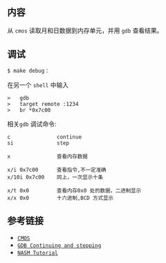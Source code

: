 ## 内容
从 `cmos` 读取月和日数据到内存单元，并用 `gdb` 查看结果。

## 调试

```bash
$ make debug：	
```

在另一个 `shell` 中输入

	>	gdb
	>	target remote :1234
	>	br *0x7c00

相关`gdb` 调试命令:   
 
    c               continue  
    si              step  

    x               查看内存数据  

    x/i 0x7c00      查看指令,不一定准确
    x/10i 0x7c00    同上，一次显示十条
    
    x/t 0x0         查看内存0x0 处的数据，二进制显示
    x/x 0x0         十六进制,BCD 方式显示
    
## 参考链接

* [`CMOS` ](http://wiki.osdev.org/CMOS)
* [`GDB Continuing and stepping`](http://ftp.gnu.org/old-gnu/Manuals/gdb/html_node/gdb_37.html)
* [`NASM Tutorial`](http://cs.lmu.edu/~ray/notes/nasmtutorial/)
